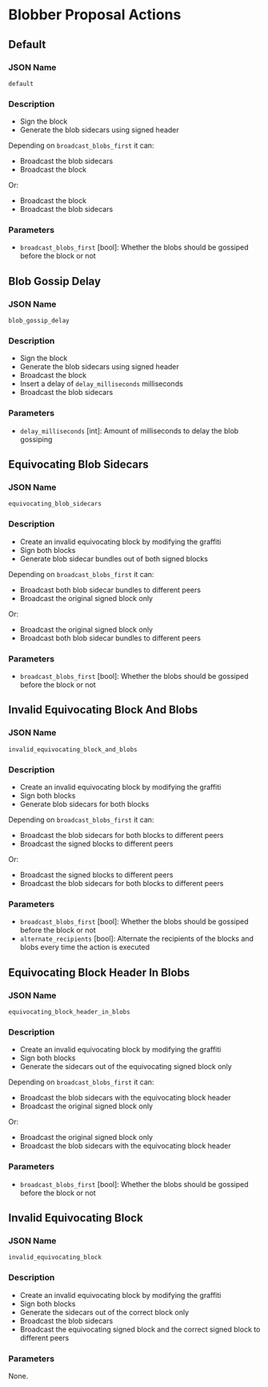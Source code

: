 # Blobber Proposal Actions

## Default

### JSON Name

`default`

### Description

- Sign the block
- Generate the blob sidecars using signed header

Depending on `broadcast_blobs_first` it can:
- Broadcast the blob sidecars
- Broadcast the block

Or:
- Broadcast the block
- Broadcast the blob sidecars

### Parameters

- `broadcast_blobs_first` [bool]: Whether the blobs should be gossiped before the block or not

## Blob Gossip Delay

### JSON Name

`blob_gossip_delay`

### Description

- Sign the block
- Generate the blob sidecars using signed header
- Broadcast the block
- Insert a delay of `delay_milliseconds` milliseconds
- Broadcast the blob sidecars

### Parameters

- `delay_milliseconds` [int]: Amount of milliseconds to delay the blob gossiping


## Equivocating Blob Sidecars

### JSON Name

`equivocating_blob_sidecars`

### Description

- Create an invalid equivocating block by modifying the graffiti
- Sign both blocks
- Generate blob sidecar bundles out of both signed blocks

Depending on `broadcast_blobs_first` it can:
- Broadcast both blob sidecar bundles to different peers
- Broadcast the original signed block only

Or:
- Broadcast the original signed block only
- Broadcast both blob sidecar bundles to different peers

### Parameters

- `broadcast_blobs_first` [bool]: Whether the blobs should be gossiped before the block or not

## Invalid Equivocating Block And Blobs

### JSON Name

`invalid_equivocating_block_and_blobs`

### Description

- Create an invalid equivocating block by modifying the graffiti
- Sign both blocks
- Generate blob sidecars for both blocks

Depending on `broadcast_blobs_first` it can:
- Broadcast the blob sidecars for both blocks to different peers
- Broadcast the signed blocks to different peers

Or:
- Broadcast the signed blocks to different peers
- Broadcast the blob sidecars for both blocks to different peers

### Parameters

- `broadcast_blobs_first` [bool]: Whether the blobs should be gossiped before the block or not
- `alternate_recipients` [bool]: Alternate the recipients of the blocks and blobs every time the action is executed

## Equivocating Block Header In Blobs

### JSON Name

`equivocating_block_header_in_blobs`

### Description

- Create an invalid equivocating block by modifying the graffiti
- Sign both blocks
- Generate the sidecars out of the equivocating signed block only

Depending on `broadcast_blobs_first` it can:
- Broadcast the blob sidecars with the equivocating block header
- Broadcast the original signed block only

Or:
- Broadcast the original signed block only
- Broadcast the blob sidecars with the equivocating block header

### Parameters

- `broadcast_blobs_first` [bool]: Whether the blobs should be gossiped before the block or not

## Invalid Equivocating Block

### JSON Name

`invalid_equivocating_block`

### Description

- Create an invalid equivocating block by modifying the graffiti
- Sign both blocks
- Generate the sidecars out of the correct block only
- Broadcast the blob sidecars
- Broadcast the equivocating signed block and the correct signed block to different peers

### Parameters

None.